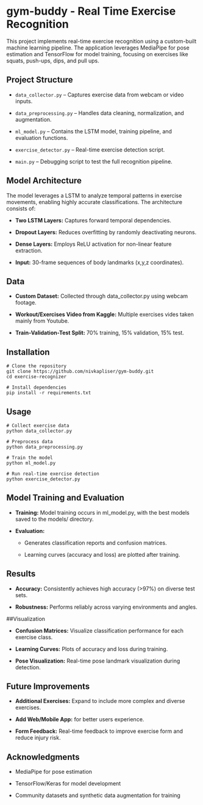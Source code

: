 # gym-buddy - Real Time Exercise Recognition

This project implements real-time exercise recognition using a custom-built machine learning pipeline. The application leverages MediaPipe for pose estimation and TensorFlow for model training, focusing on exercises like squats, push-ups, dips, and pull ups.

## Project Structure

* `data_collector.py` – Captures exercise data from webcam or video inputs.

* `data_preprocessing.py` – Handles data cleaning, normalization, and augmentation.

* `ml_model.py` – Contains the LSTM model, training pipeline, and evaluation functions.

* `exercise_detector.py` – Real-time exercise detection script.

* `main.py` – Debugging script to test the full recognition pipeline.

## Model Architecture

The model leverages a LSTM to analyze temporal patterns in exercise movements, enabling highly accurate classifications. The architecture consists of:

* **Two LSTM Layers:** Captures forward temporal dependencies.

* **Dropout Layers:** Reduces overfitting by randomly deactivating neurons.

* **Dense Layers:** Employs ReLU activation for non-linear feature extraction.

* **Input:** 30-frame sequences of body landmarks (x,y,z coordinates).

## Data

* **Custom Dataset:** Collected through data_collector.py using webcam footage.

* **Workout/Exercises Video from Kaggle:** Multiple exercises vides taken mainly from Youtube.

* **Train-Validation-Test Split:** 70% training, 15% validation, 15% test.

## Installation
```
# Clone the repository
git clone https://github.com/nivkapliser/gym-buddy.git
cd exercise-recognizer

# Install dependencies
pip install -r requirements.txt
```
## Usage
```
# Collect exercise data
python data_collector.py

# Preprocess data
python data_preprocessing.py

# Train the model
python ml_model.py

# Run real-time exercise detection
python exercise_detector.py
```
## Model Training and Evaluation

* **Training:** Model training occurs in ml_model.py, with the best models saved to the models/ directory.

* **Evaluation:**

  * Generates classification reports and confusion matrices.

  * Learning curves (accuracy and loss) are plotted after training.

## Results

* **Accuracy:** Consistently achieves high accuracy (>97%) on diverse test sets.

* **Robustness:** Performs reliably across varying environments and angles.

##Visualization

* **Confusion Matrices:** Visualize classification performance for each exercise class.

* **Learning Curves:** Plots of accuracy and loss during training.

* **Pose Visualization:** Real-time pose landmark visualization during detection.

## Future Improvements

* **Additional Exercises:** Expand to include more complex and diverse exercises.

* **Add Web/Mobile App:** for better users experience.

* **Form Feedback:** Real-time feedback to improve exercise form and reduce injury risk.

## Acknowledgments

* MediaPipe for pose estimation

* TensorFlow/Keras for model development

* Community datasets and synthetic data augmentation for training
